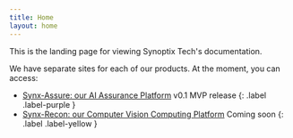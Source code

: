 ```yaml
---
title: Home
layout: home
---
```


This is the landing page for viewing Synoptix Tech's documentation. 

We have separate sites for each of our products. At the moment, you can access:

- [Synx-Assure: our AI Assurance Platform](https://docs.synoptix.co.uk/assurance) v0.1 MVP release {: .label .label-purple }
- [Synx-Recon: our Computer Vision Computing Platform](https://docs.synoptix.co.uk/synx-recon) Coming soon {: .label .label-yellow }
